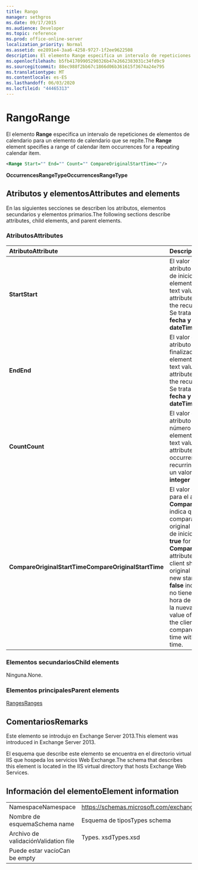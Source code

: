 ```yaml
---
title: Rango
manager: sethgros
ms.date: 09/17/2015
ms.audience: Developer
ms.topic: reference
ms.prod: office-online-server
localization_priority: Normal
ms.assetid: ee2891e4-3aa6-4258-9727-1f2ee9622508
description: El elemento Range especifica un intervalo de repeticiones de elementos de calendario para un elemento de calendario que se repite.
ms.openlocfilehash: b5fb41709905290326b47e2662383031c34fd9c9
ms.sourcegitcommit: 88ec988f2bb67c1866d06b361615f3674a24e795
ms.translationtype: MT
ms.contentlocale: es-ES
ms.lasthandoff: 06/03/2020
ms.locfileid: "44465313"
---
```

# <a name="range"></a><span data-ttu-id="f7f47-103">Rango</span><span class="sxs-lookup"><span data-stu-id="f7f47-103">Range</span></span>

<span data-ttu-id="f7f47-104">El elemento **Range** especifica un intervalo de repeticiones de elementos de calendario para un elemento de calendario que se repite.</span><span class="sxs-lookup"><span data-stu-id="f7f47-104">The **Range** element specifies a range of calendar item occurrences for a repeating calendar item.</span></span> 
  
```XML
<Range Start="" End="" Count="" CompareOriginalStartTime=""/>
```

 <span data-ttu-id="f7f47-105">**OccurrencesRangeType**</span><span class="sxs-lookup"><span data-stu-id="f7f47-105">**OccurrencesRangeType**</span></span>
## <a name="attributes-and-elements"></a><span data-ttu-id="f7f47-106">Atributos y elementos</span><span class="sxs-lookup"><span data-stu-id="f7f47-106">Attributes and elements</span></span>

<span data-ttu-id="f7f47-107">En las siguientes secciones se describen los atributos, elementos secundarios y elementos primarios.</span><span class="sxs-lookup"><span data-stu-id="f7f47-107">The following sections describe attributes, child elements, and parent elements.</span></span>
  
### <a name="attributes"></a><span data-ttu-id="f7f47-108">Atributos</span><span class="sxs-lookup"><span data-stu-id="f7f47-108">Attributes</span></span>

|<span data-ttu-id="f7f47-109">**Atributo**</span><span class="sxs-lookup"><span data-stu-id="f7f47-109">**Attribute**</span></span>|<span data-ttu-id="f7f47-110">**Descripción**</span><span class="sxs-lookup"><span data-stu-id="f7f47-110">**Description**</span></span>|
|:-----|:-----|
|<span data-ttu-id="f7f47-111">**Start**</span><span class="sxs-lookup"><span data-stu-id="f7f47-111">**Start**</span></span> <br/> |<span data-ttu-id="f7f47-112">El valor de texto del atributo **Start** es la fecha de inicio del intervalo de elementos periódicos.</span><span class="sxs-lookup"><span data-stu-id="f7f47-112">The text value of the **Start** attribute is the start date of the recurring item range.</span></span> <span data-ttu-id="f7f47-113">Se trata de un valor de **fecha y hora** .</span><span class="sxs-lookup"><span data-stu-id="f7f47-113">This is a **dateTime** value.</span></span>  <br/> |
|<span data-ttu-id="f7f47-114">**End**</span><span class="sxs-lookup"><span data-stu-id="f7f47-114">**End**</span></span> <br/> |<span data-ttu-id="f7f47-115">El valor de texto del atributo **final** es la fecha de finalización del intervalo de elementos periódicos.</span><span class="sxs-lookup"><span data-stu-id="f7f47-115">The text value of the **End** attribute is the end date of the recurring item range.</span></span> <span data-ttu-id="f7f47-116">Se trata de un valor de **fecha y hora** .</span><span class="sxs-lookup"><span data-stu-id="f7f47-116">This is a **dateTime** value.</span></span>  <br/> |
|<span data-ttu-id="f7f47-117">**Count**</span><span class="sxs-lookup"><span data-stu-id="f7f47-117">**Count**</span></span> <br/> |<span data-ttu-id="f7f47-118">El valor de texto del atributo **Count** es el número de repeticiones del elemento periódico.</span><span class="sxs-lookup"><span data-stu-id="f7f47-118">The text value of the **Count** attribute is the number of occurrences of the recurring item.</span></span> <span data-ttu-id="f7f47-119">Se trata de un valor **entero** .</span><span class="sxs-lookup"><span data-stu-id="f7f47-119">This is an **integer** value.</span></span>  <br/> |
|<span data-ttu-id="f7f47-120">**CompareOriginalStartTime**</span><span class="sxs-lookup"><span data-stu-id="f7f47-120">**CompareOriginalStartTime**</span></span> <br/> |<span data-ttu-id="f7f47-121">El valor de texto de **true** para el atributo **CompareOriginalStartTime** indica que el cliente debe comparar la hora de inicio original con la nueva hora de inicio.</span><span class="sxs-lookup"><span data-stu-id="f7f47-121">The text value of **true** for the **CompareOriginalStartTime** attribute indicates that the client should compare the original start time with the new start time.</span></span> <span data-ttu-id="f7f47-122">Un valor de **false** indica que el cliente no tiene que comparar la hora de inicio original con la nueva hora de inicio.</span><span class="sxs-lookup"><span data-stu-id="f7f47-122">A value of **false** indicates that the client does not need to compare the original start time with the new start time.</span></span>  <br/> |
   
### <a name="child-elements"></a><span data-ttu-id="f7f47-123">Elementos secundarios</span><span class="sxs-lookup"><span data-stu-id="f7f47-123">Child elements</span></span>

<span data-ttu-id="f7f47-124">Ninguna.</span><span class="sxs-lookup"><span data-stu-id="f7f47-124">None.</span></span>
  
### <a name="parent-elements"></a><span data-ttu-id="f7f47-125">Elementos principales</span><span class="sxs-lookup"><span data-stu-id="f7f47-125">Parent elements</span></span>

[<span data-ttu-id="f7f47-126">Ranges</span><span class="sxs-lookup"><span data-stu-id="f7f47-126">Ranges</span></span>](ranges.md)
  
## <a name="remarks"></a><span data-ttu-id="f7f47-127">Comentarios</span><span class="sxs-lookup"><span data-stu-id="f7f47-127">Remarks</span></span>

<span data-ttu-id="f7f47-128">Este elemento se introdujo en Exchange Server 2013.</span><span class="sxs-lookup"><span data-stu-id="f7f47-128">This element was introduced in Exchange Server 2013.</span></span>
  
<span data-ttu-id="f7f47-129">El esquema que describe este elemento se encuentra en el directorio virtual IIS que hospeda los servicios Web Exchange.</span><span class="sxs-lookup"><span data-stu-id="f7f47-129">The schema that describes this element is located in the IIS virtual directory that hosts Exchange Web Services.</span></span>
  
## <a name="element-information"></a><span data-ttu-id="f7f47-130">Información del elemento</span><span class="sxs-lookup"><span data-stu-id="f7f47-130">Element information</span></span>

|||
|:-----|:-----|
|<span data-ttu-id="f7f47-131">Namespace</span><span class="sxs-lookup"><span data-stu-id="f7f47-131">Namespace</span></span>  <br/> |https://schemas.microsoft.com/exchange/services/2006/types  <br/> |
|<span data-ttu-id="f7f47-132">Nombre de esquema</span><span class="sxs-lookup"><span data-stu-id="f7f47-132">Schema name</span></span>  <br/> |<span data-ttu-id="f7f47-133">Esquema de tipos</span><span class="sxs-lookup"><span data-stu-id="f7f47-133">Types schema</span></span>  <br/> |
|<span data-ttu-id="f7f47-134">Archivo de validación</span><span class="sxs-lookup"><span data-stu-id="f7f47-134">Validation file</span></span>  <br/> |<span data-ttu-id="f7f47-135">Types. xsd</span><span class="sxs-lookup"><span data-stu-id="f7f47-135">Types.xsd</span></span>  <br/> |
|<span data-ttu-id="f7f47-136">Puede estar vacío</span><span class="sxs-lookup"><span data-stu-id="f7f47-136">Can be empty</span></span>  <br/> ||
   

